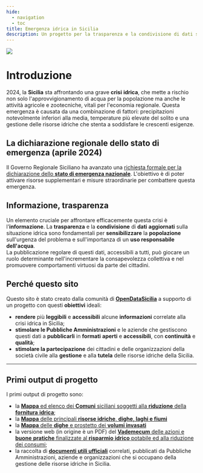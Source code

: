 ```yaml
---
hide:
  - navigation
  - toc
title: Emergenza idrica in Sicilia
description: Un progetto per la trasparenza e la condivisione di dati sulla crisi idrica in Sicilia
---
```


![](https://raw.githubusercontent.com/opendatasicilia/emergenza-idrica-sicilia/main/docs/img/water-small.png)

# Introduzione

2024, la **Sicilia** sta affrontando una grave **crisi** **idrica**, che mette a rischio non solo l'approvvigionamento di acqua per la popolazione ma anche le attività agricole e zootecniche, vitali per l'economia regionale. Questa emergenza è causata da una combinazione di fattori: precipitazioni notevolmente inferiori alla media, temperature più elevate del solito e una gestione delle risorse idriche che stenta a soddisfare le crescenti esigenze.

## La dichiarazione regionale dello stato di emergenza (aprile 2024)

Il Governo Regionale Siciliano ha avanzato una [richiesta formale per la dichiarazione dello **stato di emergenza nazionale**](./documenti-utili/emergenza_nazionale_art7e24_dlvo2018n1.pdf). L'obiettivo è di poter attivare risorse supplementari e misure straordinarie per combattere questa emergenza.

## Informazione, trasparenza

Un elemento cruciale per affrontare efficacemente questa crisi è l'**informazione**. La **trasparenza** e la **condivisione** di **dati** **aggiornati** sulla situazione idrica sono fondamentali per **sensibilizzare** la **popolazione** sull'urgenza del problema e sull'importanza di un **uso responsabile dell'acqua**.<br>
La pubblicazione regolare di questi dati, accessibili a tutti, può giocare un ruolo determinante nell'incrementare la consapevolezza collettiva e nel promuovere comportamenti virtuosi da parte dei cittadini.

## Perché questo sito

Questo sito è stato creato dalla comunità di [**OpenDataSicilia**](https://opendatasicilia.it) a supporto di un progetto con questi **obiettivi** ideali:

- **rendere** più **leggibili** e **accessibili** alcune **informazioni** correlate alla crisi idrica in Sicilia;
- **stimolare le Pubbliche Amministrazioni** e le aziende che gestiscono questi dati a **pubblicarli** in **formati** **aperti** e **accessibili**, con **continuità** e **qualità**;
- **stimolare la partecipazione** dei cittadini e delle organizzazioni della società civile alla **gestione** e alla **tutela** delle risorse idriche della Sicilia.

---

## Primi output di progetto

I primi output di progetto sono:

- la [**Mappa** ed elenco dei **Comuni** siciliani soggetti alla **riduzione** della **fornitura** **idrica**](mappe/riduzione/index.md);
- la [**Mappa** delle principali **risorse idriche**, **dighe, laghi e fiumi**](mappe/risorse/index.md)
- la [**Mappa** delle **dighe** e prostetto dei **volumi invasati**](mappe/volumi/index.md)
- la versione web (in origine è un PDF) del [**Vademecum** delle azioni e **buone** **pratiche** finalizzate al **risparmio** **idrico** potabile ed alla riduzione dei consumi](buone-pratiche/index.md);
- la raccolta di [**documenti utili ufficiali**](documenti-utili/index.md) correlati, pubblicati da Pubbliche Amministrazioni, aziende e organizzazioni che si occupano della gestione delle risorse idriche in Sicilia.
